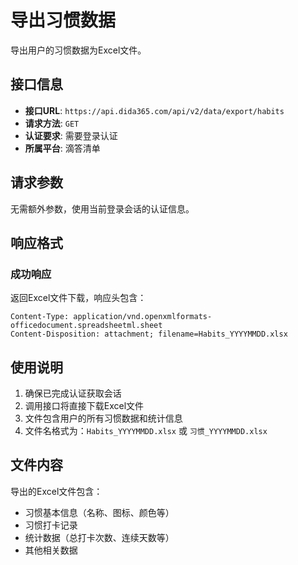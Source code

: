 # 导出习惯数据

导出用户的习惯数据为Excel文件。

## 接口信息

- **接口URL**: `https://api.dida365.com/api/v2/data/export/habits`
- **请求方法**: `GET`
- **认证要求**: 需要登录认证
- **所属平台**: 滴答清单

## 请求参数

无需额外参数，使用当前登录会话的认证信息。

## 响应格式

### 成功响应

返回Excel文件下载，响应头包含：

```
Content-Type: application/vnd.openxmlformats-officedocument.spreadsheetml.sheet
Content-Disposition: attachment; filename=Habits_YYYYMMDD.xlsx
```



## 使用说明

1. 确保已完成认证获取会话
2. 调用接口将直接下载Excel文件
3. 文件包含用户的所有习惯数据和统计信息
4. 文件名格式为：`Habits_YYYYMMDD.xlsx` 或 `习惯_YYYYMMDD.xlsx`

## 文件内容

导出的Excel文件包含：
- 习惯基本信息（名称、图标、颜色等）
- 习惯打卡记录
- 统计数据（总打卡次数、连续天数等）
- 其他相关数据



